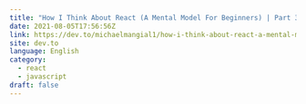 ```yaml
---
title: "How I Think About React (A Mental Model For Beginners) | Part 3: Managing Data"
date: 2021-08-05T17:56:56Z
link: https://dev.to/michaelmangial1/how-i-think-about-react-a-mental-model-for-beginners-part-3-managing-data-1983?utm_medium=RSS&utm_source=news.12bit.vn
site: dev.to
language: English
category:
  - react
  - javascript
draft: false
---
```


